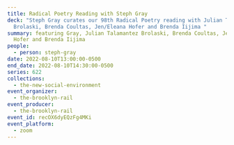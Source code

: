 ```yaml
---
title: Radical Poetry Reading with Steph Gray
deck: "Steph Gray curates our 98th Radical Poetry reading with Julian Talamantez
  Brolaski, Brenda Coultas, Jen/Eleana Hofer and Brenda Iijima "
summary: featuring Gray, Julian Talamantez Brolaski, Brenda Coultas, Jen/Eleana
  Hofer and Brenda Iijima
people:
  - person: steph-gray
date: 2022-08-10T13:00:00-0500
end_date: 2022-08-10T14:30:00-0500
series: 622
collections:
  - the-new-social-environment
event_organizer:
  - the-brooklyn-rail
event_producer:
  - the-brooklyn-rail
event_id: recOX6dyEQzFg4MKi
event_platform:
  - zoom
---
```

